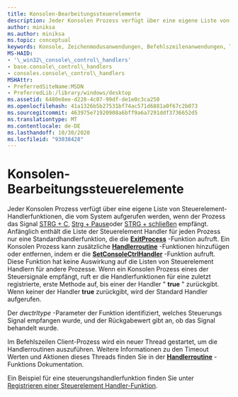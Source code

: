 ```yaml
---
title: Konsolen-Bearbeitungssteuerelemente
description: Jeder Konsolen Prozess verfügt über eine eigene Liste von Steuerelement-Handlerfunktionen, die vom System aufgerufen werden, wenn der Prozess das Signal STRG + C, Strg + Pause oder STRG + schließen empfängt.
author: miniksa
ms.author: miniksa
ms.topic: conceptual
keywords: Konsole, Zeichenmodusanwendungen, Befehlszeilenanwendungen, Terminalanwendungen, Konsolen-API
MS-HAID:
- '\_win32\_console\_control\_handlers'
- base.console\_control\_handlers
- consoles.console\_control\_handlers
MSHAttr:
- PreferredSiteName:MSDN
- PreferredLib:/library/windows/desktop
ms.assetid: 6480e8ee-d228-4c07-99df-de1e0c3ca250
ms.openlocfilehash: 41a1326b5b27531bf74ac571d6881a0f67c2b073
ms.sourcegitcommit: 463975e71920908a6bff9a6a7291ddf3736652d5
ms.translationtype: MT
ms.contentlocale: de-DE
ms.lasthandoff: 10/30/2020
ms.locfileid: "93038428"
---
```

# <a name="console-control-handlers"></a>Konsolen-Bearbeitungssteuerelemente

Jeder Konsolen Prozess verfügt über eine eigene Liste von Steuerelement-Handlerfunktionen, die vom System aufgerufen werden, wenn der Prozess das Signal [STRG + C](ctrl-c-and-ctrl-break-signals.md), [Strg + Pause](ctrl-c-and-ctrl-break-signals.md)oder [STRG + schließen](ctrl-close-signal.md) empfängt. Anfänglich enthält die Liste der Steuerelement Handler für jeden Prozess nur eine Standardhandlerfunktion, die die [**ExitProcess**](https://msdn.microsoft.com/library/windows/desktop/ms682658) -Funktion aufruft. Ein Konsolen Prozess kann zusätzliche [**Handlerroutine**](handlerroutine.md) -Funktionen hinzufügen oder entfernen, indem er die [**SetConsoleCtrlHandler**](setconsolectrlhandler.md) -Funktion aufruft. Diese Funktion hat keine Auswirkung auf die Listen von Steuerelement Handlern für andere Prozesse. Wenn ein Konsolen Prozess eines der Steuersignale empfängt, ruft er die Handlerfunktionen für eine zuletzt registrierte, erste Methode auf, bis einer der Handler " **true** " zurückgibt. Wenn keiner der Handler **true** zurückgibt, wird der Standard Handler aufgerufen.

Der *dwctrltype* -Parameter der Funktion identifiziert, welches Steuerungs Signal empfangen wurde, und der Rückgabewert gibt an, ob das Signal behandelt wurde.

Im Befehlszeilen Client-Prozess wird ein neuer Thread gestartet, um die Handlerroutinen auszuführen. Weitere Informationen zu den Timeout Werten und Aktionen dieses Threads finden Sie in der [**Handlerroutine**](handlerroutine.md#remarks) -Funktions Dokumentation.

Ein Beispiel für eine steuerungshandlerfunktion finden Sie unter [Registrieren einer Steuerelement Handler-Funktion](registering-a-control-handler-function.md).
